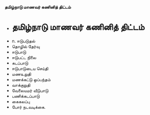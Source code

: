 **தமிழ்நாடு மாணவர் கணினித் திட்டம்**
- # தமிழ்நாடு மாணவர் கணினித் திட்டம்
- n. ஈடுபடுதல்
- தொழில் தேர்வு
- ஈடுபாடு
- ஈடுபட்ட நிலை
- கடப்பாடு
- ஈடுபாடுடைய செய்தி
- மணஉறுதி
- மணக்கட்டு ஒப்பந்தம்
- வாக்குறுதி
- வேலையமர் வீடுபாடு
- பணிக்கடப்பாடு
- கைகலப்பு
- போர் நடவடிக்கை.

